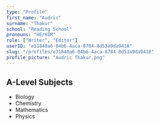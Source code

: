 ```yaml
---
type: "Profile"
first_name: "Audric"
surname: "Thakur"
school: "Reading School"
pronouns: "HE/HIM"
role: ["Writer", "Editor"]
userID: "e31840a6-04b6-4aca-8784-8d53a9da9418"
slug: "/profiles/e31840a6-04b6-4aca-8784-8d53a9da9418"
profile_picture: "Audric Thakur.png"
---
```


## A-Level Subjects

- Biology
- Chemistry
- Mathematics
- Physics
    